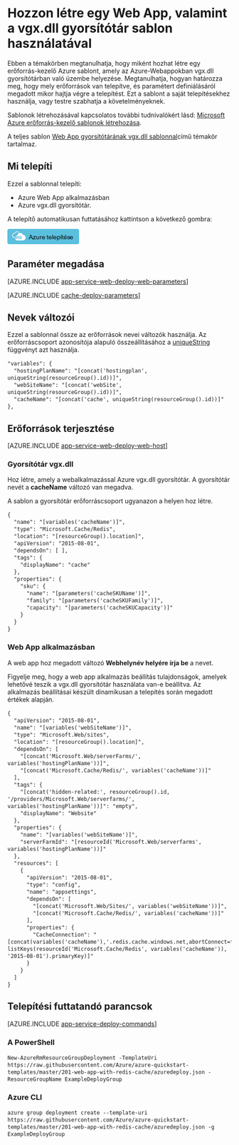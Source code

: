 <properties 
    pageTitle="A gyorsítótár vgx.dll rendelkezést Web App alkalmazásban" 
    description="Erőforrás-kezelő Azure-sablon használatával vgx.dll gyorsítótár web app." 
    services="app-service" 
    documentationCenter="" 
    authors="steved0x" 
    manager="erickson-doug" 
    editor=""/>

<tags 
    ms.service="app-service" 
    ms.workload="web" 
    ms.tgt_pltfrm="na" 
    ms.devlang="na" 
    ms.topic="article" 
    ms.date="10/25/2016" 
    ms.author="sdanie"/>

# <a name="create-a-web-app-plus-redis-cache-using-a-template"></a>Hozzon létre egy Web App, valamint a vgx.dll gyorsítótár sablon használatával

Ebben a témakörben megtanulhatja, hogy miként hozhat létre egy erőforrás-kezelő Azure sablont, amely az Azure-Webappokban vgx.dll gyorsítótárban való üzembe helyezése. Megtanulhatja, hogyan határozza meg, hogy mely erőforrások van telepítve, és paramétert definiálásáról megadott mikor hajtja végre a telepítést. Ezt a sablont a saját telepítésekhez használja, vagy testre szabhatja a követelményeknek.

Sablonok létrehozásával kapcsolatos további tudnivalókért lásd: [Microsoft Azure erőforrás-kezelő sablonok létrehozása](../resource-group-authoring-templates.md).

A teljes sablon [Web App gyorsítótárának vgx.dll sablonnal](https://github.com/Azure/azure-quickstart-templates/blob/master/201-web-app-with-redis-cache/azuredeploy.json)című témakör tartalmaz.

## <a name="what-you-will-deploy"></a>Mi telepíti

Ezzel a sablonnal telepíti:

- Azure Web App alkalmazásban
- Azure vgx.dll gyorsítótár.

A telepítő automatikusan futtatásához kattintson a következő gombra:

[![Azure telepítése](./media/cache-web-app-arm-with-redis-cache-provision/deploybutton.png)](https://portal.azure.com/#create/Microsoft.Template/uri/https%3A%2F%2Fraw.githubusercontent.com%2FAzure%2Fazure-quickstart-templates%2Fmaster%2F201-web-app-with-redis-cache%2Fazuredeploy.json)

## <a name="parameters-to-specify"></a>Paraméter megadása

[AZURE.INCLUDE [app-service-web-deploy-web-parameters](../../includes/app-service-web-deploy-web-parameters.md)]

[AZURE.INCLUDE [cache-deploy-parameters](../../includes/cache-deploy-parameters.md)]

## <a name="variables-for-names"></a>Nevek változói

Ezzel a sablonnal össze az erőforrások nevei változók használja. Az erőforráscsoport azonosítója alapuló összeállításához a [uniqueString](../resource-group-template-functions.md#uniquestring) függvényt azt használja.

    "variables": {
      "hostingPlanName": "[concat('hostingplan', uniqueString(resourceGroup().id))]",
      "webSiteName": "[concat('webSite', uniqueString(resourceGroup().id))]",
      "cacheName": "[concat('cache', uniqueString(resourceGroup().id))]"
    },


## <a name="resources-to-deploy"></a>Erőforrások terjesztése

[AZURE.INCLUDE [app-service-web-deploy-web-host](../../includes/app-service-web-deploy-web-host.md)]

### <a name="redis-cache"></a>Gyorsítótár vgx.dll

Hoz létre, amely a webalkalmazással Azure vgx.dll gyorsítótár. A gyorsítótár nevét a **cacheName** változó van megadva.

A sablon a gyorsítótár erőforráscsoport ugyanazon a helyen hoz létre. 

    {
      "name": "[variables('cacheName')]",
      "type": "Microsoft.Cache/Redis",
      "location": "[resourceGroup().location]",
      "apiVersion": "2015-08-01",
      "dependsOn": [ ],
      "tags": {
        "displayName": "cache"
      },
      "properties": {
        "sku": {
          "name": "[parameters('cacheSKUName')]",
          "family": "[parameters('cacheSKUFamily')]",
          "capacity": "[parameters('cacheSKUCapacity')]"
        }
      }
    }


### <a name="web-app"></a>Web App alkalmazásban

A web app hoz megadott változó **Webhelynév helyére írja be** a nevet.

Figyelje meg, hogy a web app alkalmazás beállítás tulajdonságok, amelyek lehetővé teszik a vgx.dll gyorsítótár használata van-e beállítva. Az alkalmazás beállításai készült dinamikusan a telepítés során megadott értékek alapján.
        
    {
      "apiVersion": "2015-08-01",
      "name": "[variables('webSiteName')]",
      "type": "Microsoft.Web/sites",
      "location": "[resourceGroup().location]",
      "dependsOn": [
        "[concat('Microsoft.Web/serverFarms/', variables('hostingPlanName'))]",
        "[concat('Microsoft.Cache/Redis/', variables('cacheName'))]"
      ],
      "tags": {
        "[concat('hidden-related:', resourceGroup().id, '/providers/Microsoft.Web/serverfarms/', variables('hostingPlanName'))]": "empty",
        "displayName": "Website"
      },
      "properties": {
        "name": "[variables('webSiteName')]",
        "serverFarmId": "[resourceId('Microsoft.Web/serverfarms', variables('hostingPlanName'))]"
      },
      "resources": [
        {
          "apiVersion": "2015-08-01",
          "type": "config",
          "name": "appsettings",
          "dependsOn": [
            "[concat('Microsoft.Web/Sites/', variables('webSiteName'))]",
            "[concat('Microsoft.Cache/Redis/', variables('cacheName'))]"
          ],
          "properties": {
            "CacheConnection": "[concat(variables('cacheName'),'.redis.cache.windows.net,abortConnect=false,ssl=true,password=', listKeys(resourceId('Microsoft.Cache/Redis', variables('cacheName')), '2015-08-01').primaryKey)]"
          }
        }
      ]
    }

## <a name="commands-to-run-deployment"></a>Telepítési futtatandó parancsok

[AZURE.INCLUDE [app-service-deploy-commands](../../includes/app-service-deploy-commands.md)]

### <a name="powershell"></a>A PowerShell

    New-AzureRmResourceGroupDeployment -TemplateUri https://raw.githubusercontent.com/Azure/azure-quickstart-templates/master/201-web-app-with-redis-cache/azuredeploy.json -ResourceGroupName ExampleDeployGroup

### <a name="azure-cli"></a>Azure CLI

    azure group deployment create --template-uri https://raw.githubusercontent.com/Azure/azure-quickstart-templates/master/201-web-app-with-redis-cache/azuredeploy.json -g ExampleDeployGroup


